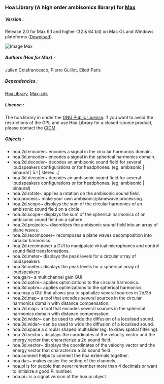 ### Hoa Library (A high order ambisonics library) for <a title="Max" href="http://cycling74.com/products/max/" target="_blank">Max </a>


##### Version :

Release 2.0 for Max 6.1 and higher (32 & 64 bit) on Mac Os and Windows plateforms (<a title="Download" href="http://www.mshparisnord.fr/hoalibrary/en/downloads/" target="_blank">Download</a>).

![Image Max](https://raw.github.com/CICM/HoaLibrary-Max/master/misc/HoaLibrary-v2.2-beta.png "Max Patch")

##### Authors (Hoa for Max) :

Julien Colafrancesco, Pierre Guillot, Eliott Paris

##### Dependencies : 

<a title="HoaLibrary" href="https://github.com/CICM/HoaLibrary-Light">HoaLibrary</a>, <a title="MaxSDK" href="https://github.com/Cycling74/max-sdk">Max-sdk</a>

##### Licence : 

The hoa.library in under the <a title="GNU" href="http://www.gnu.org/copyleft/gpl.html" target="_blank">GNU Public License</a>. If you want to avoid the restrictions of the GPL and use Hoa Library for a closed-source product, please contact the <a title="CICM" href="http://cicm.mshparisnord.org/" target="_blank">CICM</a>.

##### Objects :

- hoa.2d.encoder~ encodes a signal in the circular harmonics domain.
- hoa.3d.encoder~ encodes a signal in the spherical harmonics domain.
- hoa.2d.decoder~ decodes an ambisonic sound field for several loudspeakers configurations or for headphones. (eg. ambisonic | binaural | 5.1 | stereo ..)
- hoa.3d.decoder~ decodes an ambisonic sound field for several loudspeakers configurations or for headphones. (eg. ambisonic | binaural)
- hoa.2d.rotate~ applies a rotation on the ambisonic sound field.
- hoa.process~ make your own ambisonic/planewave processing.
- hoa.2d.scope~ displays the sum of the circular harmonics of an ambisonic sound field on a circle.
- hoa.3d.scope~ displays the sum of the spherical harmonics of an ambisonic sound field on a sphere.
- hoa.2d.projector~ discretizes the ambisonic sound field into an array of plane waves.
- hoa.2d.recomposer~ recomposes a plane waves decomposition into circular harmonics.
- hoa.2d.recomposer a GUI to manipulate virtual microphones and control sound field transformations.
- hoa.2d.meter~ displays the peak levels for a circular array of loudspeakers
- hoa.3d.meter~ displays the peak levels for a spherical array of loudspeakers
- hoa.gain~ a multichannel gain GUI.
- hoa.2d.optim~ applies optimizations to the circular harmonics.
- hoa.3d.optim~ applies optimizations to the spherical harmonics.
- hoa.map a GUI that allows you to spatialize several sources in 2d/3d.
- hoa.2d.map~ a tool that encodes several sources in the circular harmonics domain with distance compensation.
- hoa.2d.map~ a tool that encodes several sources in the spherical harmonics domain with distance compensation.
- hoa.2d.wider~ can be used to wide the diffusion of a localised sound.
- hoa.3d.wider~ can be used to wide the diffusion of a localised sound.
- hoa.2d.space a circular shaped multislider (eg. to draw spatial filtering).
- hoa.2d.vector~ displays the coordinates of the velocity vector and the energy vector that characterize a 2d sound field.
- hoa.3d.vector~ displays the coordinates of the velocity vector and the energy vector that characterize a 3d sound field.
- hoa.connect helps to connect the hoa externals together.
- hoa.dac~ makes easier the setting of the channels.
- hoa.pi is for people that never remember more than 4 decimals or want to initialize a good Pi number. 
- hoa.pi~ is a signal version of the hoa.pi object